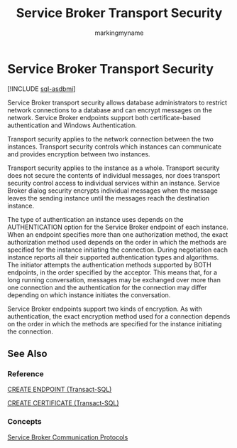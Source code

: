 ﻿---
title: Service Broker Transport Security
description: "Service Broker transport security allows database administrators to restrict network connections to a database and can encrypt messages on the network."
ms.prod: sql
ms.technology: configuration
ms.topic: conceptual
author: markingmyname
ms.author: maghan
ms.reviewer: mikeray
ms.date: "03/30/2022"
---

# Service Broker Transport Security

[!INCLUDE [sql-asdbmi](../../includes/applies-to-version/sql-asdbmi.md)]

Service Broker transport security allows database administrators to restrict network connections to a database and can encrypt messages on the network. Service Broker endpoints support both certificate-based authentication and Windows Authentication.

Transport security applies to the network connection between the two instances. Transport security controls which instances can communicate and provides encryption between two instances.

Transport security applies to the instance as a whole. Transport security does not secure the contents of individual messages, nor does transport security control access to individual services within an instance. Service Broker dialog security encrypts individual messages when the message leaves the sending instance until the messages reach the destination instance.

The type of authentication an instance uses depends on the AUTHENTICATION option for the Service Broker endpoint of each instance. When an endpoint specifies more than one authorization method, the exact authorization method used depends on the order in which the methods are specified for the instance initiating the connection. During negotiation each instance reports all their supported authentication types and algorithms. The initiator attempts the authentication methods supported by BOTH endpoints, in the order specified by the acceptor. This means that, for a long running conversation, messages may be exchanged over more than one connection and the authentication for the connection may differ depending on which instance initiates the conversation.

Service Broker endpoints support two kinds of encryption. As with authentication, the exact encryption method used for a connection depends on the order in which the methods are specified for the instance initiating the connection.

## See Also

### Reference

[CREATE ENDPOINT (Transact-SQL)](../../t-sql/statements/create-endpoint-transact-sql.md)

[CREATE CERTIFICATE (Transact-SQL)](../../t-sql/statements/create-certificate-transact-sql.md)

### Concepts

[Service Broker Communication Protocols](service-broker-communication-protocols.md)

